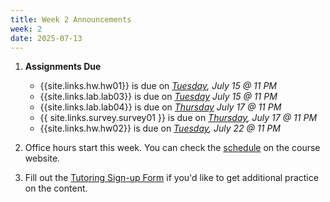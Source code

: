 ```yaml
---
title: Week 2 Announcements
week: 2
date: 2025-07-13
---
```


1. **Assignments Due**
    * {{site.links.hw.hw01}} is due on *<u>Tuesday</u>, July 15 @ 11 PM*
    * {{site.links.lab.lab03}} is due on *<u>Tuesday</u> July 15 @ 11 PM*
    * {{site.links.lab.lab04}} is due on *<u>Thursday</u> July 17 @ 11 PM*
    * {{ site.links.survey.survey01 }}  is due on *<u>Thursday</u>, July 17 @ 11 PM*
    * {{site.links.hw.hw02}} is due on *<u>Tuesday</u>, July 22 @ 11 PM*

2. Office hours start this week. You can check the [schedule](https://data6.org/su25/schedule/) on the course website.

3. Fill out the [Tutoring Sign-up Form](https://forms.gle/NurKEQsHbTqfLb6o9) if you'd like to get additional practice on the content.